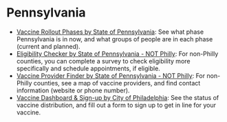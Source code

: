 # Pennsylvania
- [Vaccine Rollout Phases by State of Pennsylvania](https://www.health.pa.gov/topics/disease/coronavirus/Vaccine/Pages/Vaccine.aspx): See what phase Pennsylvania is in now, and what groups of people are in each phase (current and planned). 
- [Eligibility Checker by State of Pennsylvania - NOT Philly](https://covidportal.health.pa.gov/s/Your-Turn): For non-Philly counties, you can complete a survey to check eligibility more specifically and schedule appointments, if eligible.
- [Vaccine Provider Finder by State of Pennsylvania - NOT Philly](https://www.pa.gov/guides/get-vaccinated/#Step2FindaVaccineProvider): For non-Philly counties, see a map of vaccine providers, and find contact information (website or phone number). 
- [Vaccine Dashboard & Sign-up by City of Philadelphia](https://www.phila.gov/programs/coronavirus-disease-2019-covid-19/vaccines/data/): See the status of vaccine distribution, and fill out a form to sign up to get in line for your vaccine.
